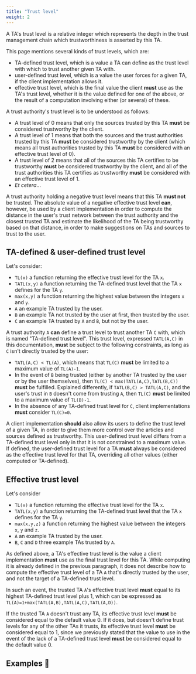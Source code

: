 ```yaml
---
title: "Trust level"
weight: 2
---
```


A TA's trust level is a relative integer which represents the depth in the trust management chain which trustworthiness is asserted by this TA.

This page mentions several kinds of trust levels, which are:

* TA-defined trust level, which is a value a TA can define as the trust level with which to trust another given TA with.
* user-defined trust level, which is a value the user forces for a given TA, if the client implementation allows it.
* effective trust level, which is the final value the client **must** use as the TA's trust level, whether it is the value defined for one of the above, or the result of a computation involving either (or several) of these.

A trust authority's trust level is to be understood as follows:

* A trust level of 0 means that only the sources trusted by this TA **must** be considered trustworthy by the client.
* A trust level of 1 means that both the sources and the trust authorities trusted by this TA **must** be considered trustworthy by the client (which means all trust authorities trusted by this TA **must** be considered with an effective trust level of 0).
* A trust level of 2 means that all of the sources this TA certifies to be trustworthy **must** be considered trustworthy by the client, and all of the trust authorities this TA certifies as trustworthy **must** be considered with an effective trust level of 1.
* *Et cetera*...

A trust authority holding a negative trust level means that this TA **must not** be trusted. The absolute value of a negative effective trust level **can**, however, be used by a client implementation in order to compute the distance in the user's trust network between the trust authority and the closest trusted TA and estimate the likelihood of the TA being trustworthy based on that distance, in order to make suggestions on TAs and sources to trust to the user.

## TA-defined & user-defined trust level

Let's consider:

* `TL(x)` a function returning the effective trust level for the TA `x`.
* `TATL(x,y)` a function returning the TA-defined trust level that the TA `x` defines for the TA `y`.
* `max(x,y)` a function returning the highest value between the integers `x` and `y`.
* `A` an example TA trusted by the user.
* `B` an example TA not trusted by the user at first, then trusted by the user.
* `C` an example TA trusted by `A` and `B`, but not by the user.

A trust authority `A` **can** define a trust level to trust another TA `C` with, which is named "TA-defined trust level". This trust level, expressed `TATL(A,C)` in this documentation, **must** be subject to the following constraints, as long as `C` isn't directly trusted by the user:

* `TATL(A,C) < TL(A)`, which means that `TL(C)` **must** be limited to a maximum value of `TL(A)-1`.
* In the event of `B` being trusted (either by another TA trusted by the user or by the user themselves), then `TL(C) < max(TATL(A,C),TATL(B,C))` **must** be fulfilled. Explained differently, if `TATL(B,C) > TATL(A,C)`, and the user's trust in `B` doesn't come from trusting `A`, then `TL(C)` **must** be limited to a maximum value of `TL(B)-1`.
* In the absence of any TA-defined trust level for `C`, client implementations **must** consider `TL(C)=0`.

A client implementation **should** also allow its users to define the trust level of a given TA, in order to give them more control over the articles and sources defined as trustworthy. This user-defined trust level differs from a TA-defined trust level only in that it is not constrained to a maximum value. If defined, the user-defined trust level for a TA **must** always be considered as the effective trust level for that TA, overriding all other values (either computed or TA-defined).

## Effective trust level

Let's consider

* `TL(x)` a function returning the effective trust level for the TA `x`.
* `TATL(x,y)` a function returning the TA-defined trust level that the TA `x` defines for the TA `y`.
* `max(x,y,z)` a function returning the highest value between the integers `x`, `y` and `z`.
* `A` an example TA trusted by the user.
* `B`, `C` and `D` three example TAs trusted by `A`.

As defined above, a TA's effective trust level is the value a client implementation **must** use as the final trust level for this TA. While computing it is already defined in the previous paragraph, it does not describe how to compute the effective trust level of a TA `A` that's directly trusted by the user, and not the target of a TA-defined trust level.

In such an event, the trusted TA `A`'s effective trust level **must** equal to its highest TA-defined trust level plus 1, which can be expressed as `TL(A)=1+max(TATL(A,B),TATL(A,C),TATL(A,D))`.

If the trusted TA `A` doesn't trust any TA, its effective trust level **must** be considered equal to the default value 0. If it does, but doesn't define trust levels for any of the other TAs it trusts, its effective trust level **must** be considered equal to 1, since we previously stated that the value to use in the event of the lack of a TA-defined trust level **must** be considered equal to the default value 0.

## Examples 🔧
